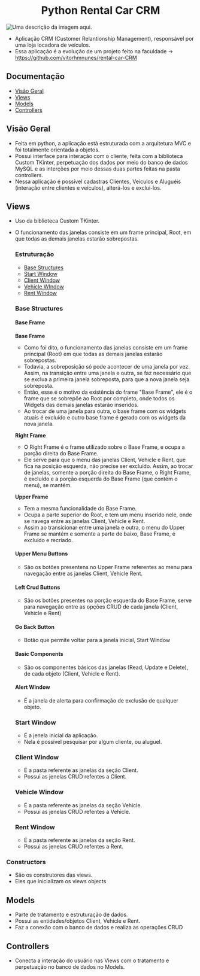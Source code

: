 <h1 align="Center"> Python Rental Car CRM </h1>

![Uma descrição da imagem aqui.](https://github.com/user-attachments/assets/cb3a1ae6-aea2-4fa9-b313-4ee747d26c84)

- Aplicação CRM (Customer Relantionship Management), responsável por uma loja locadora de veículos.
- Essa aplicação é a evolução de um projeto feito na faculdade -> https://github.com/vitorhmnunes/rental-car-CRM

## Documentação

 * [Visão Geral](#Visão-Geral)
 * [Views](#Views)
 * [Models](#Models)
 * [Controllers](#Controllers)

## Visão Geral

 - Feita em python, a aplicação está estruturada com a arquitetura MVC e foi totalmente orientada a objetos.
 - Possui interface para interação com o cliente, feita com a biblioteca Custom TKinter, perpetuação dos dados por meio do banco de dados MySQL e as interções por meio dessas duas partes feitas na pasta controllers.
 - Nessa aplicação é possível cadastras Clientes, Veículos e Aluguéis (interação entre clientes e veículos), alterá-los e excluí-los.

## Views

 - Uso da biblioteca Custom TKinter.
 - O funcionamento das janelas consiste em um frame principal, Root, em que todas as demais janelas estarão sobrepostas.

    ### Estruturação

    * [Base Structures](#Base-Structures)
    * [Start Window](#Start-Window)
    * [Client Window](#Client-Window)
    * [Vehicle WIndow](#Vehicle-Window)
    * [Rent Window](#Rent-Window)

    ### Base Structures

     #### Base Frame

     **Base Frame**

      - Como foi dito, o funcionamento das janelas consiste em um frame principal (Root) em que todas as demais janelas estarão sobrepostas. 
      - Todavia, a sobreposição só pode acontecer de uma janela por vez. Assim, na transição entre uma janela e outra, se faz necessário que se exclua a primeira janela sobreposta, para que a nova janela seja sobreposta.
      - Então, esse é o motivo da existência do frame "Base Frame", ele é o frame que se sobrepõe ao Root por completo, onde todos os Widgets das demais janelas estarão inseridos. 
      - Ao trocar de uma janela para outra, o base frame com os widgets atuais é excluído e outro base frame é gerado com os widgets da nova janela.

     **Right Frame**

      - O Right Frame é o frame utilizado sobre o Base Frame, e ocupa a porção direita do Base Frame.
      - Ele serve para que o menu das janelas Client, Vehicle e Rent, que fica na posição esquerda, não precise ser excluído. Assim, ao trocar de janelas, somente a porção direita do Base Frame, o Right Frame, é excluído e a porção esquerda do Base Frame (que contém o menu), se mantém.

     **Upper Frame**

      - Tem a mesma funcionalidade do Base Frame.
      - Ocupa a parte superior do Root, e tem um menu inserido nele, onde se navega entre as janelas Client, Vehicle e Rent.
      - Assim ao transicionar entre uma janela e outra, o menu do Upper Frame se mantém e somente a parte de baixo, Base Frame, é excluído e recriado.
    
     #### Upper Menu Buttons

      - São os botões presentens no Upper Frame referentes ao menu para navegação entre as janelas Client, Vehicle Rent.

     #### Left Crud Buttons

      - São os botões presentes na porção esquerda do Base Frame, serve para navegação entre as opções CRUD de cada janela (Client, Vehicle e Rent)

     #### Go Back Button
  
      - Botão que permite voltar para a janela inicial, Start Window

     #### Basic Components

      - São os componentes básicos das janelas (Read, Update e Delete), de cada objeto (Client, Vehicle e Rent).

     #### Alert Window

      - É a janela de alerta para confirmação de exclusão de qualquer objeto.
    

    ### Start Window

     - É a jenela inicial da aplicação.
     - Nela é possível pesquisar por algum cliente, ou aluguel.

    ### Client Window

     - É a pasta referente as janelas da seção Client.
     - Possui as jenelas CRUD refentes a Client.

    ### Vehicle Window

     - É a pasta referente as janelas da seção Vehicle.
     - Possui as jenelas CRUD refentes a Vehicle.

    ### Rent Window

     - É a pasta referente as janelas da seção Rent.
     - Possui as jenelas CRUD refentes a Rent.
    

### Constructors

  - São os construtores das views.
  - Eles que inicializam os views objects

## Models

  - Parte de tratamento e estruturação de dados.
  - Possui as entidades/objetos Client, Vehicle e Rent.
  - Faz a conexão com o banco de dados e realiza as operações CRUD

## Controllers

  - Conecta a interação do usuário nas Views com o tratamento e perpetuação no banco de dados no Models.
